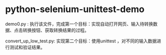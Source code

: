 # python-selenium-unittest-demo

demo0.py :
  执行该文件，完成第一个目标：实现自动打开网页、输入待转换数据、点击转换按钮、获取转换结果的过程。
  
convert_up_low_test.py: 
  实现第二个目标：使用unittest ，对不同的输入数据进行测试和验证结果。
